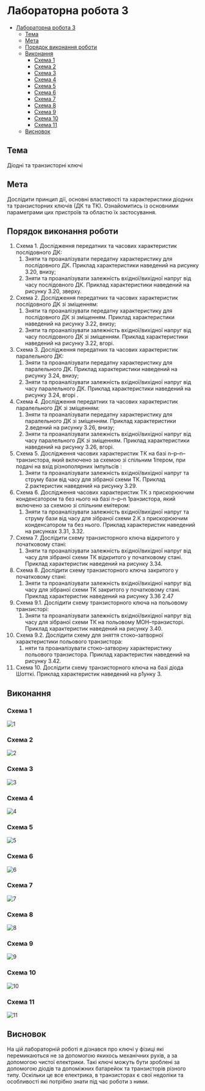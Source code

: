 # Лабораторна робота 3

- [Лабораторна робота 3](#лабораторна-робота-3)
  - [Тема](#тема)
  - [Мета](#мета)
  - [Порядок виконання роботи](#порядок-виконання-роботи)
  - [Виконання](#виконання)
    - [Схема 1](#схема-1)
    - [Схема 2](#схема-2)
    - [Схема 3](#схема-3)
    - [Схема 4](#схема-4)
    - [Схема 5](#схема-5)
    - [Схема 6](#схема-6)
    - [Схема 7](#схема-7)
    - [Схема 8](#схема-8)
    - [Схема 9](#схема-9)
    - [Схема 10](#схема-10)
    - [Схема 11](#схема-11)
  - [Висновок](#висновок)

## Тема

Діодні та транзисторні ключі

## Мета

Дослідити принцип дії, основні властивості та характеристики діодних та транзисторних ключів (ДК та ТК). Ознайомитись із основними параметрами цих пристроїв та областю їх застосування.

## Порядок виконання роботи

1. Схема 1. Дослідження передатних та часових характеристик послідовного ДК:
    1. Зняти та проаналізувати передатну характеристику для послідовного ДК. Приклад характеристики наведений на рисунку 3.20, внизу;
    2. Зняти та проаналізувати залежність вхідної/вихідної напруг від часу послідовного ДК. Приклад характеристики наведений на рисунку 3.20, зверху.
2. Схема 2. Дослідження передатних та часових характеристик послідовного ДК зі зміщенням:
    1. Зняти та проаналізувати передатну характеристику для послідовного ДК зі зміщенням. Приклад характеристики наведений на рисунку 3.22, внизу;
    2. Зняти та проаналізувати залежність вхідної/вихідної напруг від часу послідовного ДК зі зміщенням. Приклад характеристики наведений на рисунку 3.22, вгорі.
3. Схема 3. Дослідження передатних та часових характеристик паралельного ДК:
    1. Зняти та проаналізувати передатну характеристику для паралельного ДК. Приклад характеристики наведений на рисунку 3.24, внизу;
    2. Зняти та проаналізувати залежність вхідної/вихідної напруг від часу паралельного ДК. Приклад характеристики наведений на рисунку 3.24, вгорі .
4. Схема 4. Дослідження передатних та часових характеристик паралельного ДК зі зміщенням:
   1. Зняти та проаналізувати передатну характеристику для паралельного ДК зі зміщенням. Приклад характеристики    2.ведений на рисунку 3.26, внизу;
   2. Зняти та проаналізувати залежність вхідної/вихідної напруг від часу паралельного ДК зі зміщенням. Приклад характеристики наведений на рисунку 3.26, вгорі.
5. Схема 5. Дослідження часових характеристик ТК на базі n–p–n– транзистора, який включено за схемою зі спільним     1ітером, при подачі на вхід різнополярних імпульсів :
   1. Зняти та проаналізувати залежність вхідної/вихідної напруг та струму бази від часу для зібраної схеми ТК. Приклад    2.рактеристик наведений на рисунку 3.29.
6. Схема 6. Дослідження часових характеристик ТК з прискорюючим конденсатором та без нього на базі n–p–n     1ранзистора, який включено за схемою зі спільним емітером:
   1. Зняти та проаналізувати залежність вхідної/вихідної напруг та струму бази від часу для зібраної схеми    2.К з прискорюючим конденсатором та без нього. Приклад характеристик наведений на рисунках 3.31, 3.32.
7. Схема 7. Дослідити схему транзисторного ключа відкритого у початковому стані:
    1. Зняти та проаналізувати залежність вхідної/вихідної напруг від часу для зібраної схеми ТК відкритого у початковому стані. Приклад характеристик наведений на рисунку 3.34.
8. Схема 8. Дослідити схему транзисторного ключа закритого у початковому стані:
    1. Зняти та проаналізувати залежність вхідної/вихідної напруг від часу для зібраної схеми ТК закритого у початковому стані. Приклад характеристик наведений на рисунку 3.36 2.47
9. Схема 9.1. Дослідити схему транзисторного ключа на польовому транзисторі:
    1. Зняти та проаналізувати залежність вхідної/вихідної напруг від часу для зібраної схеми ТК на польовому МОН–транзисторі. Приклад характеристик наведений на рисунку 3.40.
10. Схема 9.2. Дослідити схему для зняття стоко–затворної характеристики польового транзистора:
    1. няти та проаналізувати стоко–затворну характеристику польового транзистора. Приклад характеристик наведений на рисунку 3.42.
11. Схема 10. Дослідити схему транзисторного ключа на базі діода Шотткі. Приклад характеристик наведений на     р1унку 3.

## Виконання

### Схема 1

![1](assets/1.12.png)

### Схема 2

![2](assets/2.12.png)

### Схема 3

![3](assets/3.12.png)

### Схема 4

![4](assets/4.12.png)

### Схема 5

![5](assets/5.png)

### Схема 6

![6](assets/6.png)

### Схема 7

![7](assets/7.png)

### Схема 8

![8](assets/8.png)

### Схема 9

![9](assets/9.png)

### Схема 10

![10](assets/10.png)

### Схема 11

![11](assets/11.pngs)

## Висновок

На цій лабораторній роботі я дізнався про ключі у фізиці які перемикаються не за допомогою якихось механічних рухів, а за допомогою чистої електрики. Такі ключі можуть бути зроблені за допомогою діодів та допоміжних батарейок та транзисторів різного типу. Оскільки це все електрика, в транзисторах є свої недоліки та особливості які потрібно знати під час роботи з ними.
